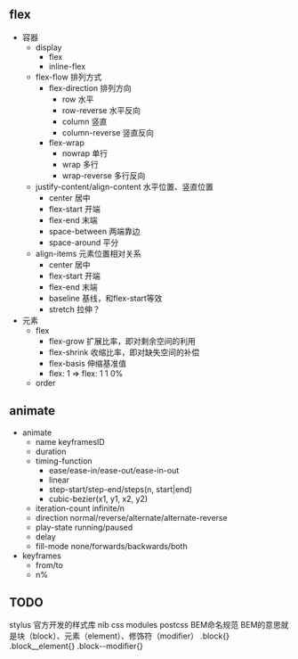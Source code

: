 ## flex
- 容器
    - display
        - flex
        - inline-flex
    - flex-flow 排列方式
        - flex-direction 排列方向
            - row 水平
            - row-reverse 水平反向
            - column 竖直
            - column-reverse 竖直反向
        - flex-wrap
            - nowrap 单行
            - wrap 多行
            - wrap-reverse 多行反向
    - justify-content/align-content 水平位置、竖直位置
        - center 居中
        - flex-start 开端
        - flex-end 末端
        - space-between 两端靠边
        - space-around 平分
    - align-items 元素位置相对关系
        - center 居中
        - flex-start 开端
        - flex-end 末端
        - baseline 基线，和flex-start等效
        - stretch 拉伸？
- 元素
    - flex
        - flex-grow 扩展比率，即对剩余空间的利用
        - flex-shrink 收缩比率，即对缺失空间的补偿
        - flex-basis 伸缩基准值
        - flex: 1 => flex: 1 1 0%
    - order

## animate
- animate
    - name keyframesID
    - duration
    - timing-function
        - ease/ease-in/ease-out/ease-in-out
        - linear
        - step-start/step-end/steps(n, start|end)
        - cubic-bezier(x1, y1, x2, y2)
    - iteration-count infinite/n
    - direction normal/reverse/alternate/alternate-reverse
    - play-state running/paused
    - delay
    - fill-mode none/forwards/backwards/both
- keyframes
    - from/to
    - n%

## TODO
stylus
  官方开发的样式库 nib
css modules
postcss
BEM命名规范
  BEM的意思就是块（block）、元素（element）、修饰符（modifier）
  .block{}
  .block__element{}
  .block--modifier{}
